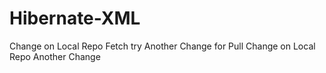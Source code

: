 # Hibernate-XML
Change on Local Repo
Fetch try
Another Change for Pull
Change on Local Repo 
Another Change
